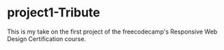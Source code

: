 # project1-Tribute

This is my take on the first project of the freecodecamp's Responsive Web Design Certification course.
